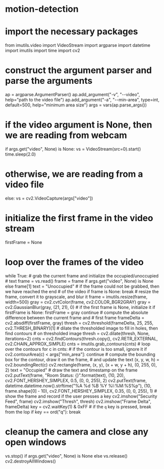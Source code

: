 # motion-detection
# import the necessary packages
from imutils.video import VideoStream
import argparse
import datetime
import imutils
import time
import cv2
# construct the argument parser and parse the arguments
ap = argparse.ArgumentParser()
ap.add_argument("-v", "--video", help="path to the video file")
ap.add_argument("-a", "--min-area", type=int, default=500, help="minimum area size")
args = vars(ap.parse_args())
# if the video argument is None, then we are reading from webcam
if args.get("video", None) is None:
	vs = VideoStream(src=0).start()
	time.sleep(2.0)
# otherwise, we are reading from a video file
else:
	vs = cv2.VideoCapture(args["video"])
# initialize the first frame in the video stream
firstFrame = None
# loop over the frames of the video
while True:
	# grab the current frame and initialize the occupied/unoccupied
	# text
	frame = vs.read()
	frame = frame if args.get("video", None) is None else frame[1]
	text = "Unoccupied"
	# if the frame could not be grabbed, then we have reached the end
	# of the video
	if frame is None:
		break
	# resize the frame, convert it to grayscale, and blur it
	frame = imutils.resize(frame, width=500)
	gray = cv2.cvtColor(frame, cv2.COLOR_BGR2GRAY)
	gray = cv2.GaussianBlur(gray, (21, 21), 0)
	# if the first frame is None, initialize it
	if firstFrame is None:
		firstFrame = gray
		continue
	    # compute the absolute difference between the current frame and
	# first frame
	frameDelta = cv2.absdiff(firstFrame, gray)
	thresh = cv2.threshold(frameDelta, 25, 255, cv2.THRESH_BINARY)[1]
	# dilate the thresholded image to fill in holes, then find contours
	# on thresholded image
	thresh = cv2.dilate(thresh, None, iterations=2)
	cnts = cv2.findContours(thresh.copy(), cv2.RETR_EXTERNAL,
		cv2.CHAIN_APPROX_SIMPLE)
	cnts = imutils.grab_contours(cnts)
	# loop over the contours
	for c in cnts:
		# if the contour is too small, ignore it
		if cv2.contourArea(c) < args["min_area"]:
			continue
		# compute the bounding box for the contour, draw it on the frame,
		# and update the text
		(x, y, w, h) = cv2.boundingRect(c)
		cv2.rectangle(frame, (x, y), (x + w, y + h), (0, 255, 0), 2)
		text = "Occupied"
		# draw the text and timestamp on the frame
	cv2.putText(frame, "Room Status: {}".format(text), (10, 20),
		cv2.FONT_HERSHEY_SIMPLEX, 0.5, (0, 0, 255), 2)
	cv2.putText(frame, datetime.datetime.now().strftime("%A %d %B %Y %I:%M:%S%p"),
		(10, frame.shape[0] - 10), cv2.FONT_HERSHEY_SIMPLEX, 0.35, (0, 0, 255), 1)
	# show the frame and record if the user presses a key
	cv2.imshow("Security Feed", frame)
	cv2.imshow("Thresh", thresh)
	cv2.imshow("Frame Delta", frameDelta)
	key = cv2.waitKey(1) & 0xFF
	# if the `q` key is pressed, break from the lop
	if key == ord("q"):
		break
# cleanup the camera and close any open windows
vs.stop() if args.get("video", None) is None else vs.release()
cv2.destroyAllWindows()

